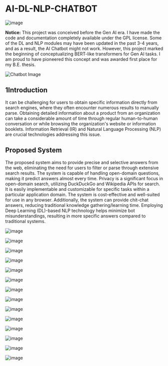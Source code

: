 # AI-DL-NLP-CHATBOT
![image](https://github.com/PandiaJason/AI-DL-NLP-CHATBOT/assets/100123063/594646c3-145f-45f2-9cb9-2b9c3961993f)

**Notice:** This project was conceived before the Gen AI era. I have made the code and documentation completely available under the GPL license. Some of the DL and NLP modules may have been updated in the past 3-4 years, and as a result, the AI Chatbot might not work. However, this project marked the beginning of conceptualizing BERT-like transformers for Gen AI tasks. I am proud to have pioneered this concept and was awarded first place for my B.E. thesis.

![Chatbot Image](https://github.com/PandiaJason/AI-DL-NLP-CHATBOT/assets/100123063/a960e528-7505-4022-9a0f-c6bd8ac811e5)

## 1Introduction

It can be challenging for users to obtain specific information directly from search engines, where they often encounter numerous results to manually parse. Obtaining detailed information about a product from an organization can take a considerable amount of time through regular human-to-human conversation or while browsing the organization's website or information booklets. Information Retrieval (IR) and Natural Language Processing (NLP) are crucial technologies addressing this issue.

## Proposed System

The proposed system aims to provide precise and selective answers from the web, eliminating the need for users to filter or parse through extensive search results. The system is capable of handling open-domain questions, making it predict answers almost every time. Privacy is a significant focus in open-domain search, utilizing DuckDuckGo and Wikipedia APIs for search. It is easily implementable and customizable for specific tasks within a particular application domain. The system is cost-effective and well-suited for use in any browser. Additionally, the system can provide chit-chat answers, reducing traditional knowledge gathering/learning time. Employing Deep Learning (DL)-based NLP technology helps minimize bot misunderstandings, resulting in more specific answers compared to traditional systems.

![image](https://github.com/PandiaJason/AI-DL-NLP-CHATBOT/assets/100123063/c05eab3a-54f8-449f-a05f-9d22e7c74017)

![image](https://github.com/PandiaJason/AI-DL-NLP-CHATBOT/assets/100123063/a69dfd49-5c84-4fbe-b0cc-8754380451d4)

![image](https://github.com/PandiaJason/AI-DL-NLP-CHATBOT/assets/100123063/c6303a12-ffa2-4e96-a864-2f45ceba8b28)

![image](https://github.com/PandiaJason/AI-DL-NLP-CHATBOT/assets/100123063/7a1d9631-9be9-40c1-bef5-7d8d4221861e)

![image](https://github.com/PandiaJason/AI-DL-NLP-CHATBOT/assets/100123063/fb5c8bfa-5e23-47ea-bbda-c3fe57a0b735)

![image](https://github.com/PandiaJason/AI-DL-NLP-CHATBOT/assets/100123063/e290c1e4-5256-44f4-a3d3-46c71dd300d8)

![image](https://github.com/PandiaJason/AI-DL-NLP-CHATBOT/assets/100123063/bc1145a9-6bfd-425d-894d-d5f5393d59d4)

![image](https://github.com/PandiaJason/AI-DL-NLP-CHATBOT/assets/100123063/0d2c8ec5-ccbc-400e-b814-cc0d272c8c8c)

![image](https://github.com/PandiaJason/AI-DL-NLP-CHATBOT/assets/100123063/ff25caf3-2c7e-44c5-9295-94e384dbef3f)

![image](https://github.com/PandiaJason/AI-DL-NLP-CHATBOT/assets/100123063/89c65f95-c386-4c5a-8657-bd0be62f1975)

![image](https://github.com/PandiaJason/AI-DL-NLP-CHATBOT/assets/100123063/fa1ca602-ca65-4f3c-ad63-d56dd309ef0d)

![image](https://github.com/PandiaJason/AI-DL-NLP-CHATBOT/assets/100123063/c2e1b094-e694-48d3-bffe-8df533d820b4)

![image](https://github.com/PandiaJason/AI-DL-NLP-CHATBOT/assets/100123063/19415886-ae2f-4d55-af1f-25de2814100b)




![image](https://github.com/PandiaJason/AI-DL-NLP-CHATBOT/assets/100123063/3aec6e6c-9fe0-4240-afea-67842db2a8f0)
